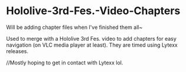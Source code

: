 # Hololive-3rd-Fes.-Video-Chapters
Will be adding chapter files when I've finished them all~

Used to merge with a Hololive 3rd Fes. video to add chapters for easy navigation (on VLC media player at least).
They are timed using Lytexx releases.

//Mostly hoping to get in contact with Lytexx lol.
